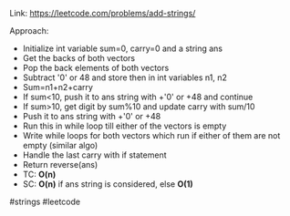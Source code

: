 Link: https://leetcode.com/problems/add-strings/

Approach: 
- Initialize int variable sum=0, carry=0 and a string ans
- Get the backs of both vectors
- Pop the back elements of both vectors
- Subtract '0' or 48 and store then in int variables n1, n2
- Sum=n1+n2+carry
- If sum<10, push it to ans string with +'0' or +48 and continue
- If sum>10, get digit by sum%10 and update carry with sum/10
- Push it to ans string with +'0' or +48
- Run this in while loop till either of the vectors is empty
- Write while loops for both vectors which run if either of them are not empty (similar algo)
- Handle the last carry with if statement
- Return reverse(ans)
- TC: **O(n)**
- SC: **O(n)** if ans string is considered, else **O(1)**


#strings #leetcode 
